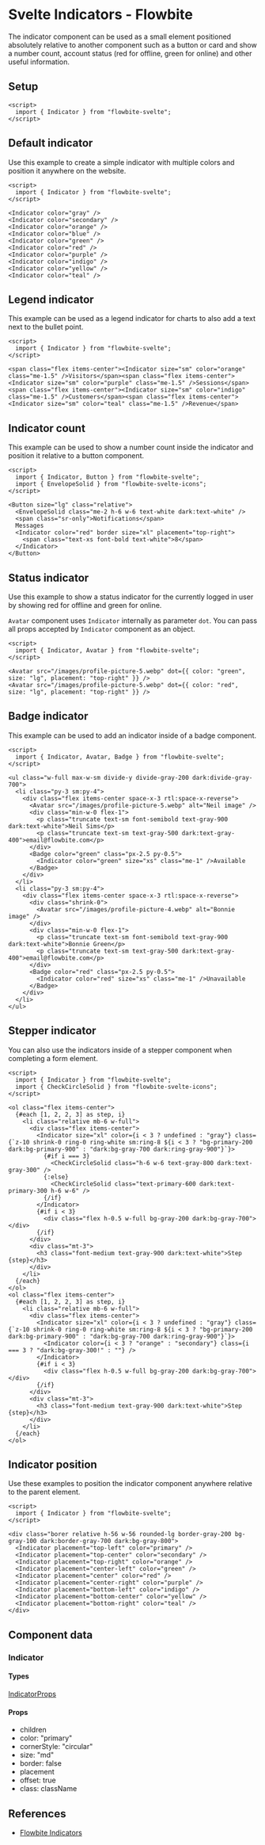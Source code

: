# Svelte Indicators - Flowbite


The indicator component can be used as a small element positioned absolutely relative to another component such as a button or card and show a number count, account status (red for offline, green for online) and other useful information.

## Setup

```svelte
<script>
  import { Indicator } from "flowbite-svelte";
</script>
```

## Default indicator

Use this example to create a simple indicator with multiple colors and position it anywhere on the website.

```svelte
<script>
  import { Indicator } from "flowbite-svelte";
</script>

<Indicator color="gray" />
<Indicator color="secondary" />
<Indicator color="orange" />
<Indicator color="blue" />
<Indicator color="green" />
<Indicator color="red" />
<Indicator color="purple" />
<Indicator color="indigo" />
<Indicator color="yellow" />
<Indicator color="teal" />
```

## Legend indicator

This example can be used as a legend indicator for charts to also add a text next to the bullet point.

```svelte
<script>
  import { Indicator } from "flowbite-svelte";
</script>

<span class="flex items-center"><Indicator size="sm" color="orange" class="me-1.5" />Visitors</span><span class="flex items-center"><Indicator size="sm" color="purple" class="me-1.5" />Sessions</span><span class="flex items-center"><Indicator size="sm" color="indigo" class="me-1.5" />Customers</span><span class="flex items-center"><Indicator size="sm" color="teal" class="me-1.5" />Revenue</span>
```

## Indicator count

This example can be used to show a number count inside the indicator and position it relative to a button component.

```svelte
<script>
  import { Indicator, Button } from "flowbite-svelte";
  import { EnvelopeSolid } from "flowbite-svelte-icons";
</script>

<Button size="lg" class="relative">
  <EnvelopeSolid class="me-2 h-6 w-6 text-white dark:text-white" />
  <span class="sr-only">Notifications</span>
  Messages
  <Indicator color="red" border size="xl" placement="top-right">
    <span class="text-xs font-bold text-white">8</span>
  </Indicator>
</Button>
```

## Status indicator

Use this example to show a status indicator for the currently logged in user by showing red for offline and green for online.

`Avatar` component uses `Indicator` internally as parameter `dot`. You can pass all props accepted by `Indicator` component as an object.

```svelte
<script>
  import { Indicator, Avatar } from "flowbite-svelte";
</script>

<Avatar src="/images/profile-picture-5.webp" dot={{ color: "green", size: "lg", placement: "top-right" }} />
<Avatar src="/images/profile-picture-5.webp" dot={{ color: "red", size: "lg", placement: "top-right" }} />
```

## Badge indicator

This example can be used to add an indicator inside of a badge component.

```svelte
<script>
  import { Indicator, Avatar, Badge } from "flowbite-svelte";
</script>

<ul class="w-full max-w-sm divide-y divide-gray-200 dark:divide-gray-700">
  <li class="py-3 sm:py-4">
    <div class="flex items-center space-x-3 rtl:space-x-reverse">
      <Avatar src="/images/profile-picture-5.webp" alt="Neil image" />
      <div class="min-w-0 flex-1">
        <p class="truncate text-sm font-semibold text-gray-900 dark:text-white">Neil Sims</p>
        <p class="truncate text-sm text-gray-500 dark:text-gray-400">email@flowbite.com</p>
      </div>
      <Badge color="green" class="px-2.5 py-0.5">
        <Indicator color="green" size="xs" class="me-1" />Available
      </Badge>
    </div>
  </li>
  <li class="py-3 sm:py-4">
    <div class="flex items-center space-x-3 rtl:space-x-reverse">
      <div class="shrink-0">
        <Avatar src="/images/profile-picture-4.webp" alt="Bonnie image" />
      </div>
      <div class="min-w-0 flex-1">
        <p class="truncate text-sm font-semibold text-gray-900 dark:text-white">Bonnie Green</p>
        <p class="truncate text-sm text-gray-500 dark:text-gray-400">email@flowbite.com</p>
      </div>
      <Badge color="red" class="px-2.5 py-0.5">
        <Indicator color="red" size="xs" class="me-1" />Unavailable
      </Badge>
    </div>
  </li>
</ul>
```

## Stepper indicator

You can also use the indicators inside of a stepper component when completing a form element.

```svelte
<script>
  import { Indicator } from "flowbite-svelte";
  import { CheckCircleSolid } from "flowbite-svelte-icons";
</script>

<ol class="flex items-center">
  {#each [1, 2, 2, 3] as step, i}
    <li class="relative mb-6 w-full">
      <div class="flex items-center">
        <Indicator size="xl" color={i < 3 ? undefined : "gray"} class={`z-10 shrink-0 ring-0 ring-white sm:ring-8 ${i < 3 ? "bg-primary-200 dark:bg-primary-900" : "dark:bg-gray-700 dark:ring-gray-900"}`}>
          {#if i === 3}
            <CheckCircleSolid class="h-6 w-6 text-gray-800 dark:text-gray-300" />
          {:else}
            <CheckCircleSolid class="text-primary-600 dark:text-primary-300 h-6 w-6" />
          {/if}
        </Indicator>
        {#if i < 3}
          <div class="flex h-0.5 w-full bg-gray-200 dark:bg-gray-700"></div>
        {/if}
      </div>
      <div class="mt-3">
        <h3 class="font-medium text-gray-900 dark:text-white">Step {step}</h3>
      </div>
    </li>
  {/each}
</ol>
<ol class="flex items-center">
  {#each [1, 2, 2, 3] as step, i}
    <li class="relative mb-6 w-full">
      <div class="flex items-center">
        <Indicator size="xl" color={i < 3 ? undefined : "gray"} class={`z-10 shrink-0 ring-0 ring-white sm:ring-8 ${i < 3 ? "bg-primary-200 dark:bg-primary-900" : "dark:bg-gray-700 dark:ring-gray-900"}`}>
          <Indicator color={i < 3 ? "orange" : "secondary"} class={i === 3 ? "dark:bg-gray-300!" : ""} />
        </Indicator>
        {#if i < 3}
          <div class="flex h-0.5 w-full bg-gray-200 dark:bg-gray-700"></div>
        {/if}
      </div>
      <div class="mt-3">
        <h3 class="font-medium text-gray-900 dark:text-white">Step {step}</h3>
      </div>
    </li>
  {/each}
</ol>
```

## Indicator position

Use these examples to position the indicator component anywhere relative to the parent element.

```svelte
<script>
  import { Indicator } from "flowbite-svelte";
</script>

<div class="borer relative h-56 w-56 rounded-lg border-gray-200 bg-gray-100 dark:border-gray-700 dark:bg-gray-800">
  <Indicator placement="top-left" color="primary" />
  <Indicator placement="top-center" color="secondary" />
  <Indicator placement="top-right" color="orange" />
  <Indicator placement="center-left" color="green" />
  <Indicator placement="center" color="red" />
  <Indicator placement="center-right" color="purple" />
  <Indicator placement="bottom-left" color="indigo" />
  <Indicator placement="bottom-center" color="yellow" />
  <Indicator placement="bottom-right" color="teal" />
</div>
```

## Component data

### Indicator

#### Types

[IndicatorProps](https://github.com/themesberg/flowbite-svelte/blob/main/src/lib/types.ts#L967)

#### Props

- children
- color: "primary"
- cornerStyle: "circular"
- size: "md"
- border: false
- placement
- offset: true
- class: className


## References

- [Flowbite Indicators](https://flowbite.com/docs/components/indicators/)


